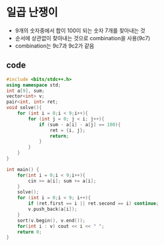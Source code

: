 # 일곱 난쟁이
- 9개의 숫자중에서 합이 100이 되는 숫자 7개를 찾아내는 것
- 순서에 상관없이 찾아내는 것으로 combination을 사용(9c7)
- combination는 9c7과 9c2가 같음

## code
```cpp
#include <bits/stdc++.h>
using namespace std;
int a[9], sum;
vector<int> v;
pair<int, int> ret;
void solve(){
    for (int i = 0;i < 9;i++){
        for (int j = 0; j < i; j++){
            if (sum - a[i] - a[j] == 100){
                ret = {i, j};
                return;
            }
        }
    }
}

int main() {
    for(int i = 0;i < 9;i++){
        cin >> a[i]; sum += a[i];
    }
    solve();
    for (int i = 0;i < 9; i++){
        if (ret.first == i || ret.second == i) continue;
        v.push_back(a[i]);
    }
    sort(v.begin(), v.end());
    for(int i : v) cout << i << " ";
    return 0;
}
```
